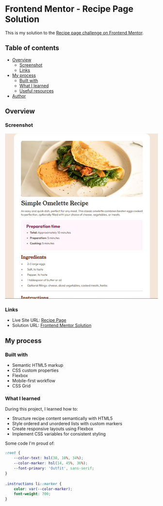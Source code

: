 # Frontend Mentor - Recipe Page Solution

This is my solution to the [Recipe page challenge on Frontend Mentor](https://github.com/SarahDomson/Recipe-Page-FM).

## Table of contents

- [Overview](#overview)
  - [Screenshot](#screenshot)
  - [Links](#links)
- [My process](#my-process)
  - [Built with](#built-with)
  - [What I learned](#what-i-learned)
  - [Useful resources](#useful-resources)
- [Author](#author)

## Overview

### Screenshot

![](./design/assets/images/frontend%20mentor.png)

### Links

- Live Site URL: [Recipe Page](https://vercel.com/sarahdomsons-projects/recipe-page-fm/83S3hqcRLvSE9tqRXFbRf45636XV)
- Solution URL: [Frontend Mentor Solution](https://github.com/SarahDomson/Recipe-Page-FM)

## My process

### Built with

- Semantic HTML5 markup
- CSS custom properties
- Flexbox
- Mobile-first workflow
- CSS Grid

### What I learned

During this project, I learned how to:
- Structure recipe content semantically with HTML5
- Style ordered and unordered lists with custom markers
- Create responsive layouts using Flexbox
- Implement CSS variables for consistent styling

Some code I'm proud of:

```css
:root {
    --color-text: hsl(30, 10%, 34%);
    --color-marker: hsl(14, 45%, 36%);
    --font-primary: 'Outfit', sans-serif;
}

.instructions li::marker {
    color: var(--color-marker);
    font-weight: 700;
}